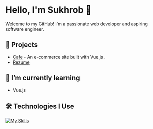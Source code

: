 # Hello, I'm Sukhrob 👋

Welcome to my GitHub! I'm a passionate web developer and aspiring software engineer.

## 🚀 Projects
- [Cafe](https://github.com/khodirov0/cafe) - An e-commerce site built with Vue.js .
- [Rezume](https://github.com/khodirov0/Rezume) 

## 🌱 I’m currently learning
- Vue.js

## 🛠️ Technologies I Use
[![My Skills](https://skillicons.dev/icons?i=html,css,js,vue,figma,github)](https://skillicons.dev)

